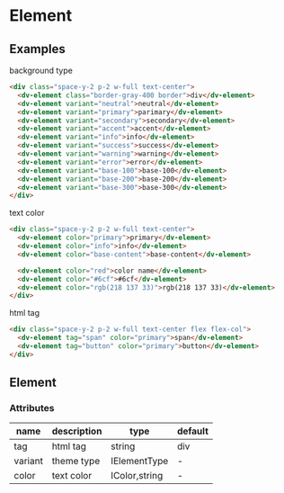 # Element

## Examples

background type

```html :::demo
<div class="space-y-2 p-2 w-full text-center">
  <dv-element class="border-gray-400 border">div</dv-element>
  <dv-element variant="neutral">neutral</dv-element>
  <dv-element variant="primary">parimary</dv-element>
  <dv-element variant="secondary">secondary</dv-element>
  <dv-element variant="accent">accent</dv-element>
  <dv-element variant="info">info</dv-element>
  <dv-element variant="success">success</dv-element>
  <dv-element variant="warning">warning</dv-element>
  <dv-element variant="error">error</dv-element>
  <dv-element variant="base-100">base-100</dv-element>
  <dv-element variant="base-200">base-200</dv-element>
  <dv-element variant="base-300">base-300</dv-element>
</div>
```

text color

```html :::demo
<div class="space-y-2 p-2 w-full text-center">
  <dv-element color="primary">primary</dv-element>
  <dv-element color="info">info</dv-element>
  <dv-element color="base-content">base-content</dv-element>

  <dv-element color="red">color name</dv-element>
  <dv-element color="#6cf">#6cf</dv-element>
  <dv-element color="rgb(218 137 33)">rgb(218 137 33)</dv-element>
</div>
```

html tag

```html :::demo
<div class="space-y-2 p-2 w-full text-center flex flex-col">
  <dv-element tag="span" color="primary">span</dv-element>
  <dv-element tag="button" color="primary">button</dv-element>
</div>
```

## Element

### Attributes

| name    | description | type          | default |
| ------- | ----------- | ------------- | ------- |
| tag     | html tag    | string        | div     |
| variant | theme type  | IElementType  | -       |
| color   | text color  | IColor,string | -       |
